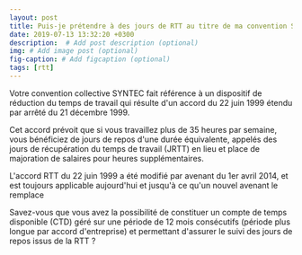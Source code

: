 ```yaml
---
layout: post
title: Puis-je prétendre à des jours de RTT au titre de ma convention Syntec-Cinov ?
date: 2019-07-13 13:32:20 +0300
description:  # Add post description (optional)
img: # Add image post (optional)
fig-caption: # Add figcaption (optional)
tags: [rtt]
---
```

Votre convention collective SYNTEC fait référence à un dispositif de réduction du temps de travail qui résulte d'un accord du 22 juin 1999 étendu par arrêté du 21 décembre 1999.

Cet accord prévoit que si vous travaillez plus de 35 heures par semaine, vous bénéficiez de jours de repos d'une durée équivalente, appelés des jours de récupération du temps de travail (JRTT) en lieu et place de majoration de salaires pour heures supplémentaires.

L'accord RTT du 22 juin 1999 a été modifié par avenant du 1er avril 2014, et est toujours applicable aujourd'hui et jusqu'à ce qu'un nouvel avenant le remplace

Savez-vous que vous avez la possibilité de constituer un compte de temps disponible (CTD) géré sur une période de 12 mois consécutifs (période plus longue par accord d'entreprise) et permettant d'assurer le suivi des jours de repos issus de la RTT ?